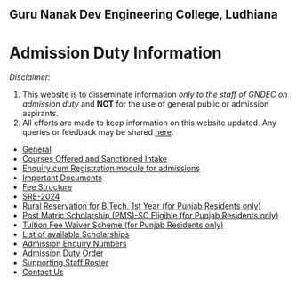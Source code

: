 ## Guru Nanak Dev Engineering College, Ludhiana 

# Admission Duty Information

_Disclaimer:_

1. This website is to disseminate information _only to the staff of GNDEC on admission duty_ and **NOT** for the use of general public or admission aspirants.
2. All efforts are made to keep information on this website updated. Any queries or feedback may be shared [here](Contact.md). 

- [General](General.md)
- [Courses Offered and Sanctioned Intake](https://gndec.ac.in/?q=courses)
- [Enquiry cum Registration module for admissions](https://admission.gndec.ac.in/)
- [Important Documents](https://admission.gndec.ac.in/important_notices.php)
- [Fee Structure](https://admission.gndec.ac.in/Fee_Structure.php)
- [SRE-2024](https://sre.gndec.ac.in/sre/blog/index.php?userid=2)
- [Rural Reservation for B.Tech. 1st Year (for Punjab Residents only)](https://exam.gndec.ac.in/files/docs/cea/Rural_B.Tech._1st_Year_2024.pdf)
- [Post Matric Scholarship (PMS)-SC Eligible (for Punjab Residents only)](https://exam.gndec.ac.in/files/docs/cea/PMS_SC_Scholarship_2024.pdf)
- [Tuition Fee Waiver Scheme (for Punjab Residents only)](https://exam.gndec.ac.in/files/docs/cea/Fee_Waiver_2024.pdf)
- [List of available Scholarships](GNDEC_Scholarships.pdf)
- [Admission Enquiry Numbers](Numbers.md)
- [Admission Duty Order](DutyOrder.pdf)
- [Supporting Staff Roster](SupportingStaff.md)
- [Contact Us](Contact.md)


